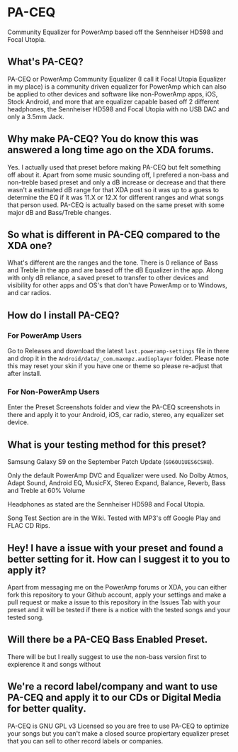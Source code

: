 # PA-CEQ
Community Equalizer for PowerAmp based off the Sennheiser HD598 and Focal Utopia.

## What's PA-CEQ?
PA-CEQ or PowerAmp Community Equalizer (I call it Focal Utopia Equalizer in my place) is a community driven equalizer for PowerAmp which can also be applied to other devices and software like non-PowerAmp apps, iOS, Stock Android, and more that are equalizer capable based off 2 different headphones, the Sennheiser HD598 and Focal Utopia with no USB DAC and only a 3.5mm Jack.

## Why make PA-CEQ? You do know this was answered a long time ago on the XDA forums.
Yes. I actually used that preset before making PA-CEQ but felt something off about it. Apart from some music sounding off, I prefered a non-bass and non-treble based preset and only a dB increase or decrease and that there wasn't a estimated dB range for that XDA post so it was up to a guess to determine the EQ if it was 11.X or 12.X for different ranges and what songs that person used. PA-CEQ is actually based on the same preset with some major dB and Bass/Treble changes.

## So what is different in PA-CEQ compared to the XDA one?
What's different are the ranges and the tone. There is 0 reliance of Bass and Treble in the app and are based off the dB Equalizer in the app. Along with only dB reliance, a saved preset to transfer to other devices and visibility for other apps and OS's that don't have PowerAmp or to Windows, and car radios.

## How do I install PA-CEQ?
### For PowerAmp Users
Go to Releases and download the latest `last.poweramp-settings` file in there and drop it in the `Android/data/_com.maxmpz.audioplayer` folder. Please note this may reset your skin if you have one or theme so please re-adjust that after install.
### For Non-PowerAmp Users
Enter the Preset Screenshots folder and view the PA-CEQ screenshots in there and apply it to your Android, iOS, car radio, stereo, any equalizer set device.

## What is your testing method for this preset? 
Samsung Galaxy S9 on the September Patch Update (`G960U1UES6CSH8`). 

Only the default PowerAmp DVC and Equalizer were used. No Dolby Atmos, Adapt Sound, Android EQ, MusicFX, Stereo Expand, Balance, Reverb, Bass and Treble at 60% Volume

Headphones as stated are the Sennheiser HD598 and Focal Utopia.

Song Test Section are in the Wiki. Tested with MP3's off Google Play and FLAC CD Rips.

## Hey! I have a issue with your preset and found a better setting for it. How can I suggest it to you to apply it?
Apart from messaging me on the PowerAmp forums or XDA, you can either fork this repository to your Github account, apply your settings and make a pull request or make a issue to this repository in the Issues Tab with your preset and it will be tested if there is a notice with the tested songs and your tested song.

## Will there be a PA-CEQ Bass Enabled Preset.
There will be but I really suggest to use the non-bass version first to expierence it and songs without 

## We're a record label/company and want to use PA-CEQ and apply it to our CDs or Digital Media for better quality.
PA-CEQ is GNU GPL v3 Licensed so you are free to use PA-CEQ to optimize your songs but you can't make a closed source propiertary equalizer preset that you can sell to other record labels or companies.